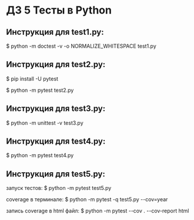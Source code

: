 # ДЗ 5 Тесты в Python

## Инструкция для test1.py:

$ python -m doctest -v -o NORMALIZE_WHITESPACE test1.py

## Инструкция для test2.py:

$ pip install -U pytest

$ python -m pytest test2.py

## Инструкция для test3.py:

$ python -m unittest -v test3.py

## Инструкция для test4.py:

$ python -m pytest test4.py

## Инструкция для test5.py:

запуск тестов: $ python -m pytest test5.py

coverage в терминале: $ python -m pytest -q test5.py --cov=year

запись coverage в html файл: $ python -m pytest --cov . --cov-report html
